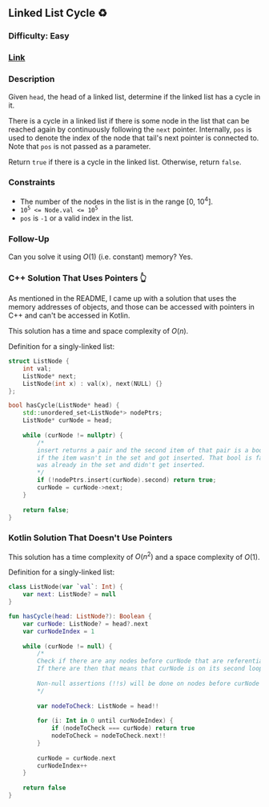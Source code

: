 ## Linked List Cycle :recycle:
### Difficulty: Easy
### [Link](https://leetcode.com/problems/linked-list-cycle/)

### Description

Given `head`, the head of a linked list, determine if the linked list has a cycle in it.

There is a cycle in a linked list if there is some node in the list that can be reached again by continuously following the `next` pointer. Internally, `pos` is used to denote the index of the node that tail's next pointer is connected to. Note that `pos` is not passed as a parameter.

Return `true` if there is a cycle in the linked list. Otherwise, return `false`.

### Constraints

- The number of the nodes in the list is in the range [0, 10<sup>4</sup>].
- <code>10<sup>5</sup> <= Node.val <= 10<sup>5</sup></code>
- `pos` is `-1` or a valid index in the list.

### Follow-Up

Can you solve it using $O(1)$ (i.e. constant) memory? Yes.

### C++ Solution That Uses Pointers :point_up_2:

As mentioned in the README, I came up with a solution that uses the memory addresses of objects, and those can be accessed with pointers in C++ and can't be accessed in Kotlin.

This solution has a time and space complexity of $O(n)$.

Definition for a singly-linked list:

```c++
struct ListNode {
    int val;
    ListNode* next;
    ListNode(int x) : val(x), next(NULL) {}
};
```

```c++
bool hasCycle(ListNode* head) {
    std::unordered_set<ListNode*> nodePtrs;
    ListNode* curNode = head;
    
    while (curNode != nullptr) {
        /*
        insert returns a pair and the second item of that pair is a bool that's true
        if the item wasn't in the set and got inserted. That bool is false if the item
        was already in the set and didn't get inserted.
        */
        if (!nodePtrs.insert(curNode).second) return true;
        curNode = curNode->next;
    }
    
    return false;
}
```

### Kotlin Solution That Doesn't Use Pointers

This solution has a time complexity of $O(n^2)$ and a space complexity of $O(1)$.

Definition for a singly-linked list:

```kotlin
class ListNode(var `val`: Int) {
    var next: ListNode? = null
}
```

```kotlin
fun hasCycle(head: ListNode?): Boolean {
    var curNode: ListNode? = head?.next
    var curNodeIndex = 1
    
    while (curNode != null) {
        /*
        Check if there are any nodes before curNode that are referentially equal to curNode.
        If there are then that means that curNode is on its second loop of a cycle.
        
        Non-null assertions (!!s) will be done on nodes before curNode or referentially equal to curNode.
        */
        
        var nodeToCheck: ListNode = head!!
        
        for (i: Int in 0 until curNodeIndex) {
            if (nodeToCheck === curNode) return true
            nodeToCheck = nodeToCheck.next!!
        }
        
        curNode = curNode.next
        curNodeIndex++
    }
    
    return false
}
```